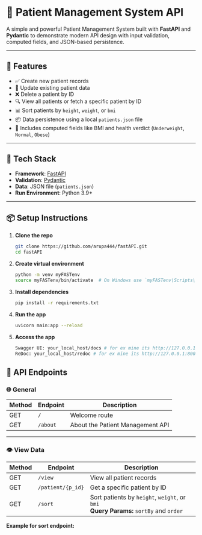 # 🏥 Patient Management System API

A simple and powerful Patient Management System built with **FastAPI** and **Pydantic** to demonstrate modern API design with input validation, computed fields, and JSON-based persistence.

---

## 🚀 Features

- ✅ Create new patient records
- 📝 Update existing patient data
- ❌ Delete a patient by ID
- 🔍 View all patients or fetch a specific patient by ID
- 📊 Sort patients by `height`, `weight`, or `bmi`
- 📦 Data persistence using a local `patients.json` file
- 🧠 Includes computed fields like BMI and health verdict (`Underweight`, `Normal`, `Obese`)

---

## 🧰 Tech Stack

- **Framework**: [FastAPI](https://fastapi.tiangolo.com/)
- **Validation**: [Pydantic](https://docs.pydantic.dev/)
- **Data**: JSON file (`patients.json`)
- **Run Environment**: Python 3.9+

---

## 📦 Setup Instructions

1. **Clone the repo**
   ```bash
   git clone https://github.com/arupa444/fastAPI.git
   cd fastAPI
   ```
2. **Create virtual environment**
   ```bash
   python -m venv myFASTenv
   source myFASTenv/bin/activate  # On Windows use `myFASTenv\Scripts\activate`
   ```
3. **Install dependencies**
   ```bash
   pip install -r requirements.txt
   ```
4. **Run the app**
   ```bash
   uvicorn main:app --reload
   ```
5. **Access the app**
   ```bash
   Swagger UI: your_local_host/docs # for ex mine its http://127.0.0.1:8000/docs
   ReDoc: your_local_host/redoc # for ex mine its http://127.0.0.1:8000/redoc
   ```

## 🧪 API Endpoints

### 🌐 General

| Method | Endpoint       | Description                                 |
|--------|----------------|---------------------------------------------|
| GET    | `/`            | Welcome route                               |
| GET    | `/about`       | About the Patient Management API            |

---

### 👁️ View Data

| Method | Endpoint           | Description                                   |
|--------|--------------------|-----------------------------------------------|
| GET    | `/view`            | View all patient records                      |
| GET    | `/patient/{p_id}`  | Get a specific patient by ID                  |
| GET    | `/sort`            | Sort patients by `height`, `weight`, or `bmi`<br>**Query Params:** `sortBy` and `order` |

**Example for sort endpoint:**

